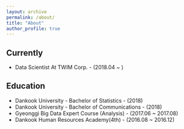 ```yaml
---
layout: archive
permalink: /about/
title: "About"
author_profile: true
---
```


## Currently

* Data Scientist At TWIM Corp. - (2018.04 ~ )


## Education

* Dankook University - Bachelor of Statistics - (2018)
* Dankook University - Bachelor of Communications - (2018)
* Gyeonggi Big Data Expert Course (Analysis) - (2017.06 ~ 2017.08)
* Dankook Human Resources Academy(4th) - (2016.08 ~ 2016.12)
